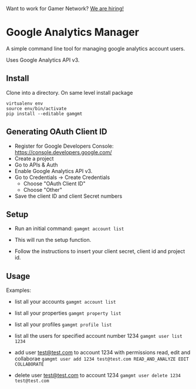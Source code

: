 Want to work for Gamer Network? [We are hiring!](http://www.gamesindustry.biz/jobs/gamer-network)

Google Analytics Manager
========================

A simple command line tool for managing google analytics account users.

Uses Google Analytics API v3.

Install
-------

Clone into a directory. 
On same level install package

```shell
virtualenv env
source env/bin/activate
pip install --editable gamgmt
```

Generating OAuth Client ID
--------------------------

  - Register for Google Developers Console: https://console.developers.google.com/
  - Create a project
  - Go to APIs & Auth
  - Enable Google Analytics API v3.
  - Go to Credentials -> Create Credentials
    - Choose "OAuth Client ID"
    - Choose "Other"
  - Save the client ID and client Secret numbers  
  

Setup 
-----
 - Run an initial command:
```gamgmt account list```

 - This will run the setup function. 
 - Follow the instructions to insert your client secret, client id and project id. 

Usage
-----

Examples:

- list all your accounts
```gamgmt account list```

- list all your properties
```gamgmt property list```

-  list all your profiles
```gamgmt profile list ```

- list all the users for specified account number 1234
```gamgmt user list 1234```

- add user test@test.com to account 1234 with permissions read, edit and collaborae
```gamgmt user add 1234 test@test.com READ_AND_ANALYZE EDIT COLLABORATE```

- delete user test@test.com to account 1234
```gamgmt user delete 1234 test@test.com```
